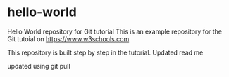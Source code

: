# hello-world

Hello World repository for Git tutorial
This is an example repository for the Git tutoial on https://www.w3schools.com

This repository is built step by step in the tutorial.
Updated read me

updated using git pull
